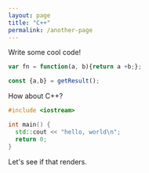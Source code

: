 ```yaml
---
layout: page
title: "C++"
permalink: /another-page
---
```

Write some cool code!

```js
var fn = function(a, b){return a +b;};

const {a,b} = getResult();
```

How about C++?

```cpp
#include <iostream>

int main() {
  std::cout << "hello, world\n";
  return 0;
}
```

Let's see if that renders.
